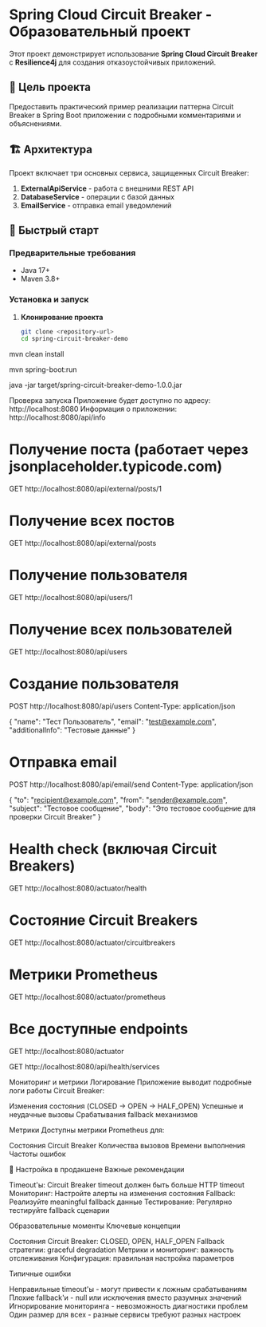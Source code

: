 # Spring Cloud Circuit Breaker - Образовательный проект

Этот проект демонстрирует использование **Spring Cloud Circuit Breaker** с **Resilience4j** для создания отказоустойчивых приложений.

## 🎯 Цель проекта

Предоставить практический пример реализации паттерна Circuit Breaker в Spring Boot приложении с подробными комментариями и объяснениями.

## 🏗️ Архитектура

Проект включает три основных сервиса, защищенных Circuit Breaker:

1. **ExternalApiService** - работа с внешними REST API
2. **DatabaseService** - операции с базой данных
3. **EmailService** - отправка email уведомлений

## 🚀 Быстрый старт

### Предварительные требования

- Java 17+
- Maven 3.8+

### Установка и запуск

1. **Клонирование проекта**
   ```bash
   git clone <repository-url>
   cd spring-circuit-breaker-demo


mvn clean install


mvn spring-boot:run


java -jar target/spring-circuit-breaker-demo-1.0.0.jar



Проверка запуска
Приложение будет доступно по адресу: http://localhost:8080
Информация о приложении: http://localhost:8080/api/info

# Получение поста (работает через jsonplaceholder.typicode.com)
GET http://localhost:8080/api/external/posts/1

# Получение всех постов
GET http://localhost:8080/api/external/posts


# Получение пользователя
GET http://localhost:8080/api/users/1

# Получение всех пользователей
GET http://localhost:8080/api/users

# Создание пользователя
POST http://localhost:8080/api/users
Content-Type: application/json

{
"name": "Тест Пользователь",
"email": "test@example.com",
"additionalInfo": "Тестовые данные"
}


# Отправка email
POST http://localhost:8080/api/email/send
Content-Type: application/json

{
"to": "recipient@example.com",
"from": "sender@example.com",
"subject": "Тестовое сообщение",
"body": "Это тестовое сообщение для проверки Circuit Breaker"
}

# Health check (включая Circuit Breakers)
GET http://localhost:8080/actuator/health

# Состояние Circuit Breakers
GET http://localhost:8080/actuator/circuitbreakers

# Метрики Prometheus
GET http://localhost:8080/actuator/prometheus

# Все доступные endpoints
GET http://localhost:8080/actuator

GET http://localhost:8080/api/health/services


Мониторинг и метрики
Логирование
Приложение выводит подробные логи работы Circuit Breaker:

Изменения состояния (CLOSED → OPEN → HALF_OPEN)
Успешные и неудачные вызовы
Срабатывания fallback механизмов

Метрики
Доступны метрики Prometheus для:

Состояния Circuit Breaker
Количества вызовов
Времени выполнения
Частоты ошибок

🔧 Настройка в продакшене
Важные рекомендации

Timeout'ы: Circuit Breaker timeout должен быть больше HTTP timeout
Мониторинг: Настройте алерты на изменения состояния
Fallback: Реализуйте meaningful fallback данные
Тестирование: Регулярно тестируйте fallback сценарии


Образовательные моменты
Ключевые концепции

Состояния Circuit Breaker: CLOSED, OPEN, HALF_OPEN
Fallback стратегии: graceful degradation
Метрики и мониторинг: важность отслеживания
Конфигурация: правильная настройка параметров

Типичные ошибки

Неправильные timeout'ы - могут привести к ложным срабатываниям
Плохие fallback'и - null или исключения вместо разумных значений
Игнорирование мониторинга - невозможность диагностики проблем
Один размер для всех - разные сервисы требуют разных настроек




